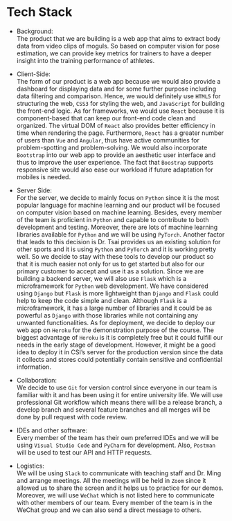 # Tech Stack

* Background:\
The product that we are building is a web app that aims to extract body data from video clips of moguls. So based on computer vision for pose estimation, we can provide key metrics for trainers to have a deeper insight into the training performance of athletes.

* Client-Side: \
The form of our product is a web app because we would also provide a dashboard for displaying data and for some further purpose including data filtering and comparison. Hence, we would definitely use `HTML5` for structuring the web, `CSS3` for styling the web, and `JavaScript` for building the front-end logic. As for frameworks, we would use `React` because it is component-based that can keep our front-end code clean and organized. The virtual DOM of `React` also provides better efficiency in time when rendering the page. Furthermore, `React` has a greater number of users than `Vue` and `Angular`, thus have active communities for problem-spotting and problem-solving. We would also incorporate `Bootstrap` into our web app to provide an aesthetic user interface and thus to improve the user experience. The fact that `Boostrap` supports responsive site would also ease our workload if future adaptation for mobiles is needed.

* Server Side: \
For the server, we decide to mainly focus on `Python` since it is the most popular language for machine learning and our product will be focused on computer vision based on machine learning. Besides, every member of the team is proficient in `Python` and capable to contribute to both development and testing. Moreover, there are lots of machine learning libraries available for `Python` and we will be using `PyTorch`. Another factor that leads to this decision is Dr. Tsai provides us an existing solution for other sports and it is using `Python` and `PyTorch` and it is working pretty well. So we decide to stay with these tools to develop our product so that it is much easier not only for us to get started but also for our primary customer to accept and use it as a solution. Since we are building a backend server, we will also use `Flask` which is a microframework for `Python` web development. We have considered using `Django` but `Flask` is more lightweight than `Django` and `Flask` could help to keep the code simple and clean. Although `Flask` is a microframework, it has a large number of libraries and it could be as powerful as `Django` with those libraries while not containing any unwanted functionalities. As for deployment, we decide to deploy our web app on `Heroku` for the demonstration purpose of the course. The biggest advantage of `Heroku` is it is completely free but it could fulfill our needs in the early stage of development. However, it might be a good idea to deploy it in CSI’s server for the production version since the data it  collects and stores could potentially contain sensitive and confidential information.
 
* Collaboration: \
We decide to use `Git` for version control since everyone in our team is familiar with it and has been using it for entire university life. We will use professional Git workflow which means there will be a release branch, a develop branch and several feature branches and all merges will be done by pull request with code review.  
 
* IDEs and other software: \
Every member of the team has their own preferred IDEs and we will be using `Visual Studio Code` and `PyCharm` for development. Also, `Postman` will be used to test our API and HTTP requests.
 
* Logistics: \
We will be using `Slack` to communicate with teaching staff and Dr. Ming and arrange meetings. All the meetings will be held in `Zoom` since it allowed us to share the screen and it helps us to practice for our demos. Moreover, we will use `WeChat` which is not listed here to communicate with other members of our team. Every member of the team is in the WeChat group and we can also send a direct message to others.
 
 

